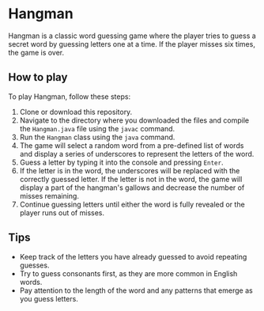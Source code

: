 # Hangman

Hangman is a classic word guessing game where the player tries to guess a secret word by guessing letters one at a time. If the player misses six times, the game is over.

## How to play

To play Hangman, follow these steps:

1. Clone or download this repository.
2. Navigate to the directory where you downloaded the files and compile the `Hangman.java` file using the `javac` command.
3. Run the `Hangman` class using the `java` command.
4. The game will select a random word from a pre-defined list of words and display a series of underscores to represent the letters of the word.
5. Guess a letter by typing it into the console and pressing `Enter`.
6. If the letter is in the word, the underscores will be replaced with the correctly guessed letter. If the letter is not in the word, the game will display a part of the hangman's gallows and decrease the number of misses remaining.
7. Continue guessing letters until either the word is fully revealed or the player runs out of misses.

## Tips

- Keep track of the letters you have already guessed to avoid repeating guesses.
- Try to guess consonants first, as they are more common in English words.
- Pay attention to the length of the word and any patterns that emerge as you guess letters.


